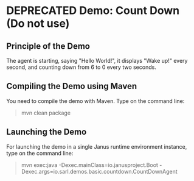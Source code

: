 DEPRECATED Demo: Count Down (Do not use)
========================================

## Principle of the Demo

The agent is starting, saying "Hello World!", 
it displays "Wake up!" every second, and
counting down from 6 to 0 every two seconds.

## Compiling the Demo using Maven

You need to compile the demo with Maven. Type on the command
line:

> mvn clean package

## Launching the Demo

For launching the demo in a single Janus runtime environment
instance, type on the command line:

> mvn exec:java
>     -Dexec.mainClass=io.janusproject.Boot
>     -Dexec.args=io.sarl.demos.basic.countdown.CountDownAgent
